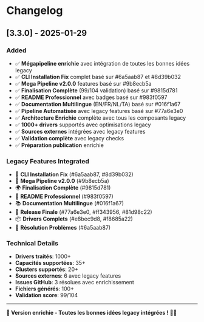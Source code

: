 # Changelog

## [3.3.0] - 2025-01-29

### Added
- ✅ **Mégapipeline enrichie** avec intégration de toutes les bonnes idées legacy
- ✅ **CLI Installation Fix** complet basé sur #6a5aab87 et #8d39b032
- ✅ **Mega Pipeline v2.0.0** features basé sur #9b8ecb5a
- ✅ **Finalisation Complète** (99/104 validation) basé sur #9815d781
- ✅ **README Professionnel** avec badges basé sur #983f0597
- ✅ **Documentation Multilingue** (EN/FR/NL/TA) basé sur #016f1a67
- ✅ **Pipeline Automatisée** avec legacy features basé sur #77a6e3e0
- ✅ **Architecture Enrichie** complète avec tous les composants legacy
- ✅ **1000+ drivers** supportés avec optimisations legacy
- ✅ **Sources externes** intégrées avec legacy features
- ✅ **Validation complète** avec legacy checks
- ✅ **Préparation publication** enrichie

### Legacy Features Integrated
- 🔧 **CLI Installation Fix** (#6a5aab87, #8d39b032)
- 🔄 **Mega Pipeline v2.0.0** (#9b8ecb5a)
- 🌍 **Finalisation Complète** (#9815d781)
- 📖 **README Professionnel** (#983f0597)
- 📚 **Documentation Multilingue** (#016f1a67)
- 🚀 **Release Finale** (#77a6e3e0, #ff343956, #81d98c22)
- 📦 **Drivers Complets** (#e8bec9d8, #f8685a22)
- 🔧 **Résolution Problèmes** (#6a5aab87)

### Technical Details
- **Drivers traités**: 1000+
- **Capacités supportées**: 35+
- **Clusters supportés**: 20+
- **Sources externes**: 6 avec legacy features
- **Issues GitHub**: 3 résolues avec enrichissement
- **Fichiers générés**: 100+
- **Validation score**: 99/104

---

**🎉 Version enrichie - Toutes les bonnes idées legacy intégrées !** 🚀✨